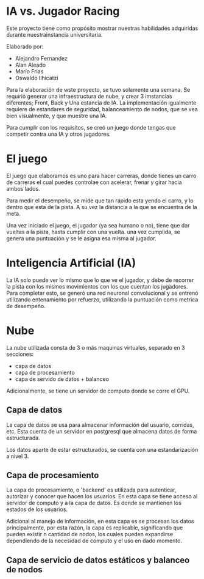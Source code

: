 # IA vs. Jugador Racing

Este proyecto tiene como propósito mostrar nuestras habilidades adquiridas durante nuestrainstancia universitaria.

Elaborado por:

- Alejandro Fernandez
- Alan Aleado
- Mario Frias
- Oswaldo Ilhicatzi

Para la elaboración de wste proyecto, se tuvo solamente una semana. Se requirió generar una infraestructura de nube, y crear 3 imstancias diferentes; Front, Back y Una estancia de IA. La implementación igualmente requiere de estandares de seguridad, balanceamiento de nodos, que se vea bien visualmente, y que muestre una IA.

Para cumplir con los requisitos, se creó un juego donde tengas que competir contra una IA y otros jugadores. 

# El juego

El juego que elaboramos es uno para hacer carreras, donde tienes un carro de carreras el cual puedes controlae con acelerar, frenar y girar hacia ambos lados. 

Para medir el desempeño, se mide que tan rápido esta yendo el carro, y lo dentro que esta de la pista. A su vez la distancia a la que se encuentra de la meta. 

Una vez iniciado el juego, el jugador (ya sea humano o no), tiene que dar vueltas a la pista, hasta cumplir con una vuelta. una vez cumplida, se genera una puntuación y se le asigna esa misma al jugador. 

# Inteligencia Artificial (IA)

La IA solo puede ver lo mismo que lo que ve el jugador, y debe de recorrer la pista con los mismos movimientos con los que cuentan los jugadores. Para completar esto, se generó una red neuronal convolucional y se entrenó utilizando entenamiento por refuerzo, utilizando la puntuación como metrica de desempeño. 

# Nube 

La nube utilizada consta de 3 o más maquinas virtuales, separado en 3 secciones:

- capa de datos
- capa de procesamiento
- capa de servido de datos + balanceo

Adicionalmente, se tiene un servidor de computo donde se corre el GPU. 

## Capa de datos

La capa de datos se usa para almacenar información del usuario, corridas, etc. Esta cuenta de un servidor en postgresql que almacena datos de forma estructurada.

Los datos aparte de estar estructurados, se cuenta con una estandarización a nivel 3. 

## Capa de procesamiento 

La capa de procesamiento, o 'backend' es utilizada para autenticar, autorizar y conocer que hacen los usuarios. En esta capa se tiene acceso al servidor de computo y a la capa de datos. Es donde se mantienen los estados de los usuarios.

Adicional al manejo de información, en esta capa es se procesan los datos principalmente, por esta razón, la capa es replicable, significando que pueden existir n cantidad de nodos, los cuales pueden expandirse dependiendo de la necesidad de computo y el uso en dado momento. 

## Capa de servicio de datos estáticos y balanceo de nodos

